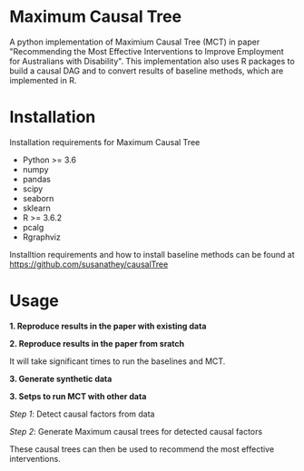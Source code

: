 # Maximum Causal Tree
A python implementation of Maximium Causal Tree (MCT) in paper "Recommending the Most Effective Interventions to Improve Employment for Australians with Disability". This implementation also uses R packages to build a causal DAG and to convert results of baseline methods, which are implemented in R.

# Installation
Installation requirements for Maximum Causal Tree

* Python >= 3.6
* numpy
* pandas
* scipy
* seaborn
* sklearn
* R >= 3.6.2
* pcalg
* Rgraphviz

Installtion requirements and how to install baseline methods can be found at https://github.com/susanathey/causalTree

# Usage

**1. Reproduce results in the paper with existing data**


**2. Reproduce results in the paper from sratch**

It will take significant times to run the baselines and MCT.

**3. Generate synthetic data**

**3. Setps to run MCT with other data**

*Step 1*: Detect causal factors from data

*Step 2*: Generate Maximum causal trees for detected causal factors

These causal trees can then be used to recommend the most effective interventions.

